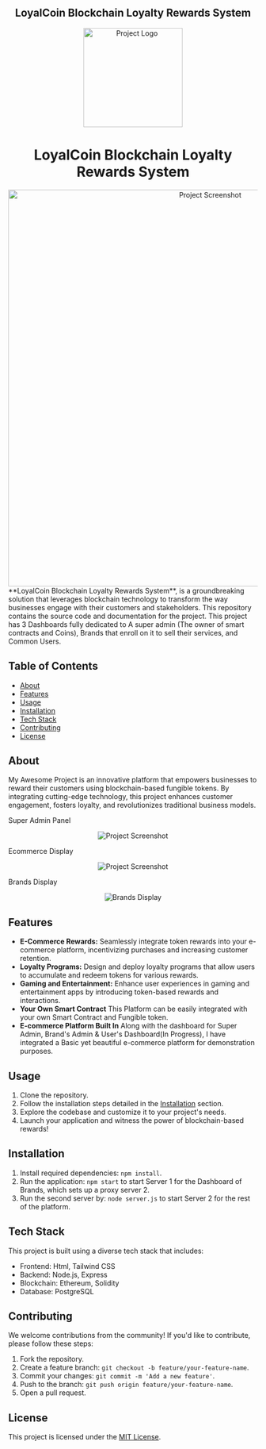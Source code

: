 
<div align="center"> <h2>  LoyalCoin Blockchain Loyalty Rewards System </h2> </div>

<div align="center">
  <img src="https://raw.githubusercontent.com/yyppsk/Loyal-Coin-Blockchain-Loyalty-Reward-System/master/loyalCoinToken.png?token=GHSAT0AAAAAACCVWBA4N3KVXV5W57TSKDR2ZHE6KNA" alt="Project Logo" width="200">
  <h1>LoyalCoin Blockchain Loyalty Rewards System</h1>
</div>
<div align="center">
  <img src="https://raw.githubusercontent.com/yyppsk/Loyal-Coin-Blockchain-Loyalty-Reward-System/master/Untitled%20(1).png?token=GHSAT0AAAAAACCVWBA4RTDW4SGGAZZJAP2QZHE6QJA" alt="Project Screenshot" width="800">
</div>
**LoyalCoin Blockchain Loyalty Rewards System**, is a groundbreaking solution that leverages blockchain technology to transform the way businesses engage with their customers and stakeholders. This repository contains the source code and documentation for the project. This project has 3 Dashboards fully dedicated to A super admin (The owner of smart contracts and Coins), Brands that enroll on it to sell their services, and Common Users.

## Table of Contents
- [About](#about)
- [Features](#features)
- [Usage](#usage)
- [Installation](#installation)
- [Tech Stack](#tech-stack)
- [Contributing](#contributing)
- [License](#license)

## About
My Awesome Project is an innovative platform that empowers businesses to reward their customers using blockchain-based fungible tokens. By integrating cutting-edge technology, this project enhances customer engagement, fosters loyalty, and revolutionizes traditional business models.


Super Admin Panel

<div align="center">
  <img src="https://github.com/yyppsk/Loyal-Coin-Blockchain-Loyalty-Reward-System/blob/master/RewardProcedure.gif" alt="Project Screenshot">
</div>

Ecommerce Display

<div align="center">
  <img src="https://github.com/yyppsk/Loyal-Coin-Blockchain-Loyalty-Reward-System/blob/master/multipleCartAdd.gif" alt="Project Screenshot">
</div>

Brands Display

<div align="center">
  <img src="https://github.com/yyppsk/Loyal-Coin-Blockchain-Loyalty-Reward-System/blob/master/DisplayBrands.gif" alt="Brands Display">
</div>


## Features
- **E-Commerce Rewards:** Seamlessly integrate token rewards into your e-commerce platform, incentivizing purchases and increasing customer retention.
- **Loyalty Programs:** Design and deploy loyalty programs that allow users to accumulate and redeem tokens for various rewards.
- **Gaming and Entertainment:** Enhance user experiences in gaming and entertainment apps by introducing token-based rewards and interactions.
- **Your Own Smart Contract** This Platform can be easily integrated with your own Smart Contract and Fungible token.
- **E-commerce Platform Built In** Along with the dashboard for Super Admin, Brand's Admin & User's Dashboard(In Progress), I have integrated a Basic yet beautiful e-commerce platform for demonstration purposes.
## Usage
1. Clone the repository.
2. Follow the installation steps detailed in the [Installation](#installation) section.
3. Explore the codebase and customize it to your project's needs.
4. Launch your application and witness the power of blockchain-based rewards!

## Installation
1. Install required dependencies: `npm install`.
2. Run the application: `npm start` to start Server 1 for the Dashboard of Brands, which sets up a proxy server 2.
3. Run the second server by: `node server.js` to start Server 2 for the rest of the platform.
## Tech Stack
This project is built using a diverse tech stack that includes:
- Frontend: Html, Tailwind CSS
- Backend: Node.js, Express
- Blockchain: Ethereum, Solidity
- Database: PostgreSQL

## Contributing
We welcome contributions from the community! If you'd like to contribute, please follow these steps:
1. Fork the repository.
2. Create a feature branch: `git checkout -b feature/your-feature-name`.
3. Commit your changes: `git commit -m 'Add a new feature'`.
4. Push to the branch: `git push origin feature/your-feature-name`.
5. Open a pull request.

## License
This project is licensed under the [MIT License](LICENSE).



